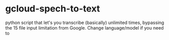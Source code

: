 # gcloud-spech-to-text
python script that let's you transcribe (basically) unlimited times, bypassing the 15 file input limitation from Google. Change language/model if you need to
